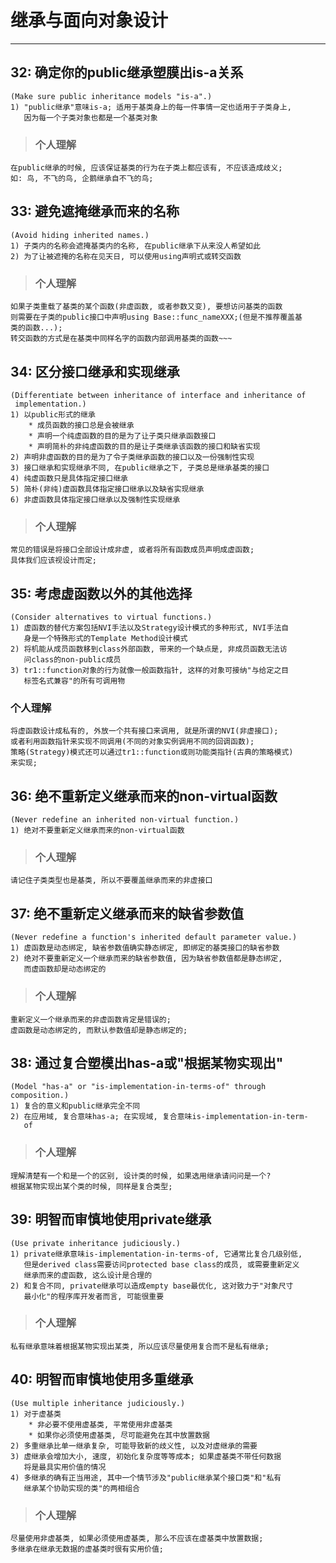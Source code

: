 # **继承与面向对象设计** #
***



## **32: 确定你的public继承塑膜出is-a关系** ##
    (Make sure public inheritance models "is-a".)
    1) "public继承"意味is-a; 适用于基类身上的每一件事情一定也适用于子类身上,
       因为每一个子类对象也都是一个基类对象
> ### **个人理解**
    在public继承的时候, 应该保证基类的行为在子类上都应该有, 不应该造成歧义;
    如: 鸟, 不飞的鸟, 企鹅继承自不飞的鸟;



## **33: 避免遮掩继承而来的名称** ##
    (Avoid hiding inherited names.)
    1) 子类内的名称会遮掩基类内的名称, 在public继承下从来没人希望如此
    2) 为了让被遮掩的名称在见天日, 可以使用using声明式或转交函数
> ### **个人理解**
    如果子类重载了基类的某个函数(非虚函数, 或者参数又变), 要想访问基类的函数
    则需要在子类的public接口中声明using Base::func_nameXXX;(但是不推荐覆盖基
    类的函数...);
    转交函数的方式是在基类中同样名字的函数内部调用基类的函数~~~


## **34: 区分接口继承和实现继承** ##
    (Differentiate between inheritance of interface and inheritance of 
     implementation.)
    1) 以public形式的继承
        * 成员函数的接口总是会被继承
        * 声明一个纯虚函数的目的是为了让子类只继承函数接口
        * 声明简朴的非纯虚函数的目的是让子类继承该函数的接口和缺省实现
    2) 声明非虚函数的目的是为了令子类继承函数的接口以及一份强制性实现
    3) 接口继承和实现继承不同, 在public继承之下, 子类总是继承基类的接口
    4) 纯虚函数只是具体指定接口继承
    5) 简朴(非纯)虚函数具体指定接口继承以及缺省实现继承
    6) 非虚函数具体指定接口继承以及强制性实现继承
> ### **个人理解**
    常见的错误是将接口全部设计成非虚, 或者将所有函数成员声明成虚函数;
    具体我们应该视设计而定;



## **35: 考虑虚函数以外的其他选择** ##
    (Consider alternatives to virtual functions.)
    1) 虚函数的替代方案包括NVI手法以及Strategy设计模式的多种形式, NVI手法自
       身是一个特殊形式的Template Method设计模式
    2) 将机能从成员函数移到class外部函数, 带来的一个缺点是, 非成员函数无法访
       问class的non-public成员
    3) tr1::function对象的行为就像一般函数指针, 这样的对象可接纳"与给定之目
       标签名式兼容"的所有可调用物
### **个人理解**
    将虚函数设计成私有的, 外放一个共有接口来调用, 就是所谓的NVI(非虚接口);
    或者利用函数指针来实现不同调用(不同的对象实例调用不同的回调函数);
    策略(Strategy)模式还可以通过tr1::function或则功能类指针(古典的策略模式)
    来实现;



## **36: 绝不重新定义继承而来的non-virtual函数** ##
    (Never redefine an inherited non-virtual function.)
    1) 绝对不要重新定义继承而来的non-virtual函数
> ### **个人理解**
    请记住子类类型也是基类, 所以不要覆盖继承而来的非虚接口



## **37: 绝不重新定义继承而来的缺省参数值** ##
    (Never redefine a function's inherited default parameter value.)
    1) 虚函数是动态绑定, 缺省参数值确实静态绑定, 即绑定的基类接口的缺省参数
    2) 绝对不要重新定义一个继承而来的缺省参数值, 因为缺省参数值都是静态绑定,
       而虚函数却是动态绑定的
> ### **个人理解**
    重新定义一个继承而来的非虚函数肯定是错误的;
    虚函数是动态绑定的, 而默认参数值却是静态绑定的; 



## **38: 通过复合塑模出has-a或"根据某物实现出"** ##
    (Model "has-a" or "is-implementation-in-terms-of" through composition.)
    1) 复合的意义和public继承完全不同
    2) 在应用域, 复合意味has-a; 在实现域, 复合意味is-implementation-in-term-
       of
> ### **个人理解**
    理解清楚有一个和是一个的区别, 设计类的时候, 如果选用继承请问问是一个?
    根据某物实现出某个类的时候, 同样是复合类型;



## **39: 明智而审慎地使用private继承** ##
    (Use private inheritance judiciously.)
    1) private继承意味is-implementation-in-terms-of, 它通常比复合几级别低, 
       但是derived class需要访问protected base class的成员, 或需要重新定义
       继承而来的虚函数, 这么设计是合理的
    2) 和复合不同, private继承可以造成empty base最优化, 这对致力于"对象尺寸
       最小化"的程序库开发者而言, 可能很重要
> ### **个人理解**
    私有继承意味着根据某物实现出某类, 所以应该尽量使用复合而不是私有继承;



## **40: 明智而审慎地使用多重继承** ##
    (Use multiple inheritance judiciously.)
    1) 对于虚基类
        * 非必要不使用虚基类, 平常使用非虚基类
        * 如果你必须使用虚基类, 尽可能避免在其中放置数据
    2) 多重继承比单一继承复杂, 可能导致新的歧义性, 以及对虚继承的需要
    3) 虚继承会增加大小, 速度, 初始化复杂度等等成本; 如果虚基类不带任何数据
       将是最具实用价值的情况
    4) 多继承的确有正当用途, 其中一个情节涉及"public继承某个接口类"和"私有
       继承某个协助实现的类"的两相组合
> ### **个人理解**
    尽量使用非虚基类, 如果必须使用虚基类, 那么不应该在虚基类中放置数据;
    多继承在继承无数据的虚基类时很有实用价值;
